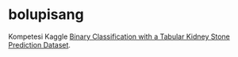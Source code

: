 # bolupisang

Kompetesi Kaggle [Binary Classification with a Tabular Kidney Stone Prediction Dataset](https://www.kaggle.com/competitions/playground-series-s3e12).
